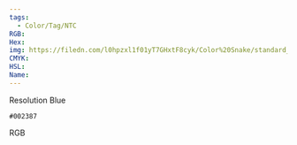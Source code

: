 ```yaml
---
tags:
  - Color/Tag/NTC
RGB:
Hex:
img: https://filedn.com/l0hpzxl1f01yT7GHxtF8cyk/Color%20Snake/standard_csv_to_svg//002387.svg
CMYK:
HSL:
Name:
---
```

Resolution Blue
```palette
#002387
```
RGB
